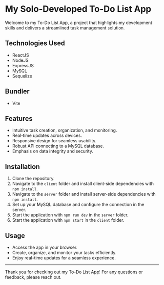 # My Solo-Developed To-Do List App

Welcome to my To-Do List App, a project that highlights my development skills and delivers a streamlined task management solution.

## Technologies Used

- ReactJS
- NodeJS
- ExpressJS
- MySQL
- Sequelize

## Bundler

- Vite

## Features

- Intuitive task creation, organization, and monitoring.
- Real-time updates across devices.
- Responsive design for seamless usability.
- Robust API connecting to a MySQL database.
- Emphasis on data integrity and security.

## Installation

1. Clone the repository.
2. Navigate to the `client` folder and install client-side dependencies with `npm install`.
3. Navigate to the `server` folder and install server-side dependencies with `npm install`.
4. Set up your MySQL database and configure the connection in the server.
5. Start the application with `npm run dev` in the `server` folder.
5. Start the application with `npm start` in the `client` folder.

## Usage

- Access the app in your browser.
- Create, organize, and monitor your tasks efficiently.
- Enjoy real-time updates for a seamless experience.

---

Thank you for checking out my To-Do List App! For any questions or feedback, please reach out.
